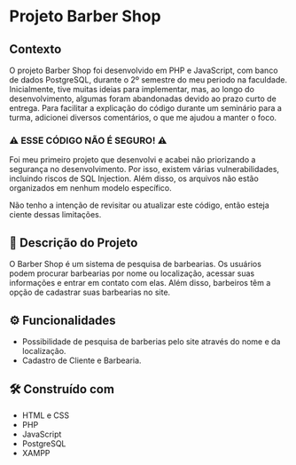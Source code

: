 

# Projeto Barber Shop

## Contexto
O projeto Barber Shop foi desenvolvido em PHP e JavaScript, com banco de dados PostgreSQL, durante o 2º semestre do meu periodo na faculdade. Inicialmente, tive muitas ideias para implementar, mas, ao longo do desenvolvimento, algumas foram abandonadas devido ao prazo curto de entrega. Para facilitar a explicação do código durante um seminário para a turma, adicionei diversos comentários, o que me ajudou a manter o foco.


### ⚠ ESSE CÓDIGO NÃO É SEGURO! ⚠

Foi meu primeiro projeto que desenvolvi e acabei não priorizando a segurança no desenvolvimento. Por isso, existem várias vulnerabilidades, incluindo riscos de SQL Injection. Além disso, os arquivos não estão organizados em nenhum modelo específico.

Não tenho a intenção de revisitar ou atualizar este código, então esteja ciente dessas limitações.


## 💈 Descrição do Projeto 

O Barber Shop é um sistema de pesquisa de barbearias. Os usuários podem procurar barbearias por nome ou localização, acessar suas informações e entrar em contato com elas. Além disso, barbeiros têm a opção de cadastrar suas barbearias no site.


## ⚙️ Funcionalidades 

* Possibilidade de pesquisa de barberias pelo site através do nome e da localização.
* Cadastro de Cliente e Barbearia.

## 🛠️ Construído com

* HTML e CSS
* PHP
* JavaScript
* PostgreSQL
* XAMPP



